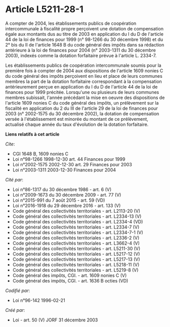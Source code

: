 # Article L5211-28-1

A compter de 2004, les établissements publics de coopération intercommunale à fiscalité propre perçoivent une dotation de
compensation égale aux montants dus au titre de 2003 en application du I du D de l'article 44 de la loi de finances pour 1999
(n° 98-1266 du 30 décembre 1998) et du 2° bis du II de l'article 1648 B du code général des impôts dans sa rédaction
antérieure à la loi de finances pour 2004 (n° 2003-1311 du 30 décembre 2003), indexés comme la dotation forfaitaire prévue à
l'article L. 2334-7.

Les établissements publics de coopération intercommunale soumis pour la première fois à compter de 2004 aux dispositions de
l'article 1609 nonies C du code général des impôts perçoivent en lieu et place de leurs communes membres la part de la
dotation forfaitaire correspondant à la compensation antérieurement perçue en application du I du D de l'article 44 de la loi
de finances pour 1999 précitée. Lorsqu'une ou plusieurs de leurs communes membres subissait, l'année précédant la mise en
oeuvre des dispositions de l'article 1609 nonies C du code général des impôts, un prélèvement sur la fiscalité en application
du 2 du III de l'article 29 de la loi de finances pour 2003 (n° 2002-1575 du 30 décembre 2002), la dotation de compensation
versée à l'établissement est minorée du montant de ce prélèvement, actualisé chaque année du taux d'évolution de la dotation
forfaitaire.

**Liens relatifs à cet article**

_Cite_:

  - CGI 1648 B, 1609 nonies C
  - Loi n°98-1266 1998-12-30 art. 44 Finances pour 1999
  - Loi n°2002-1575 2002-12-30 art. 29 Finances pour 2003
  - Loi n°2003-1311 2003-12-30 Finances pour 2004

_Cité par_:

  - Loi n°86-1317 du 30 décembre 1986 - art. 6 (V)
  - Loi n°2009-1673 du 30 décembre 2009 - art. 77 (V)
  - Loi n°2015-991 du 7 août 2015 - art. 59 (VD)
  - Loi n°2016-1918 du 29 décembre 2016 - art. 133 (V)
  - Code général des collectivités territoriales - art. L2113-20 (V)
  - Code général des collectivités territoriales - art. L2334-13 (V)
  - Code général des collectivités territoriales - art. L2334-4 (VD)
  - Code général des collectivités territoriales - art. L2334-7 (V)
  - Code général des collectivités territoriales - art. L2334-7-1 (V)
  - Code général des collectivités territoriales - art. L2336-2 (V)
  - Code général des collectivités territoriales - art. L3662-4 (V)
  - Code général des collectivités territoriales - art. L5211-30 (V)
  - Code général des collectivités territoriales - art. L5217-12 (V)
  - Code général des collectivités territoriales - art. L5217-13 (V)
  - Code général des collectivités territoriales - art. L5218-11 (V)
  - Code général des collectivités territoriales - art. L5219-8 (V)
  - Code général des impôts, CGI. - art. 1609 nonies C (V)
  - Code général des impôts, CGI. - art. 1636 B octies (VD)

_Codifié par_:

  - Loi n°96-142 1996-02-21

_Créé par_:

  - Loi - art. 50 (V) JORF 31 décembre 2003
